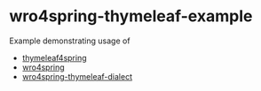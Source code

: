 # wro4spring-thymeleaf-example

Example demonstrating usage of

* <a href="https://github.com/sevensource/thymeleaf4spring">thymeleaf4spring</a>
* <a href="https://github.com/sevensource/wro4spring">wro4spring</a>
* <a href="https://github.com/sevensource/wro4spring-thymeleaf-dialect">wro4spring-thymeleaf-dialect</a>
